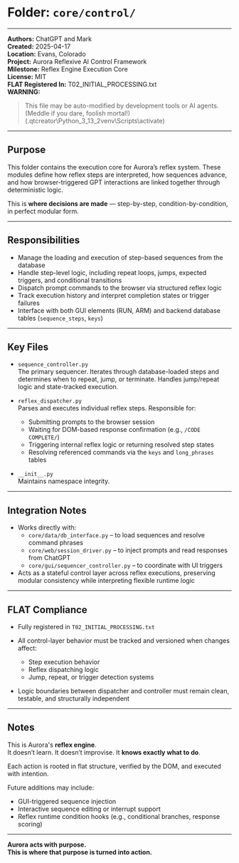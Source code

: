 # Folder: `core/control/`

---

**Authors:** ChatGPT and Mark  
**Created:** 2025-04-17  
**Location:** Evans, Colorado  
**Project:** Aurora Reflexive AI Control Framework  
**Milestone:** Reflex Engine Execution Core  
**License:** MIT  
**FLAT Registered In:** T02_INITIAL_PROCESSING.txt  
**WARNING:**  
> This file may be auto-modified by development tools or AI agents.  
> (Meddle if you dare, foolish mortal!)  
> (.qtcreator\Python_3_13_2venv\Scripts\activate)

---

## Purpose

This folder contains the execution core for Aurora’s reflex system. These modules define how reflex steps are interpreted, how sequences advance, and how browser-triggered GPT interactions are linked together through deterministic logic.

This is **where decisions are made** — step-by-step, condition-by-condition, in perfect modular form.

---

## Responsibilities

- Manage the loading and execution of step-based sequences from the database
- Handle step-level logic, including repeat loops, jumps, expected triggers, and conditional transitions
- Dispatch prompt commands to the browser via structured reflex logic
- Track execution history and interpret completion states or trigger failures
- Interface with both GUI elements (RUN, ARM) and backend database tables (`sequence_steps`, `keys`)

---

## Key Files

- `sequence_controller.py`  
  The primary sequencer. Iterates through database-loaded steps and determines when to repeat, jump, or terminate. Handles jump/repeat logic and state-tracked execution.

- `reflex_dispatcher.py`  
  Parses and executes individual reflex steps. Responsible for:
  - Submitting prompts to the browser session
  - Waiting for DOM-based response confirmation (e.g., `/CODE COMPLETE/`)
  - Triggering internal reflex logic or returning resolved step states
  - Resolving referenced commands via the `keys` and `long_phrases` tables

- `__init__.py`  
  Maintains namespace integrity.

---

## Integration Notes

- Works directly with:
  - `core/data/db_interface.py` – to load sequences and resolve command phrases
  - `core/web/session_driver.py` – to inject prompts and read responses from ChatGPT
  - `core/gui/sequencer_controller.py` – to coordinate with UI triggers
- Acts as a stateful control layer across reflex executions, preserving modular consistency while interpreting flexible runtime logic

---

## FLAT Compliance

- Fully registered in `T02_INITIAL_PROCESSING.txt`
- All control-layer behavior must be tracked and versioned when changes affect:
  - Step execution behavior
  - Reflex dispatching logic
  - Jump, repeat, or trigger detection systems

- Logic boundaries between dispatcher and controller must remain clean, testable, and structurally independent

---

## Notes

This is Aurora's **reflex engine**.  
It doesn’t learn. It doesn’t improvise. It **knows exactly what to do**.

Each action is rooted in flat structure, verified by the DOM, and executed with intention.

Future additions may include:

- GUI-triggered sequence injection
- Interactive sequence editing or interrupt support
- Reflex runtime condition hooks (e.g., conditional branches, response scoring)

---

**Aurora acts with purpose.  
This is where that purpose is turned into action.**
